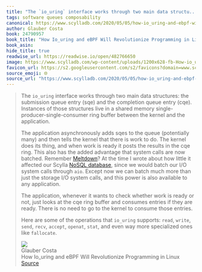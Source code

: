 ```yaml
---
title: "The `io_uring` interface works through two main data structu..."
tags: software queues composability
canonical: https://www.scylladb.com/2020/05/05/how-io_uring-and-ebpf-will-revolutionize-programming-in-linux/
author: Glauber Costa
book: 24790957
book_title: "How Io_uring and eBPF Will Revolutionize Programming in Linux"
book_asin: 
hide_title: true
readwise_url: https://readwise.io/open/482766650
image: https://www.scylladb.com/wp-content/uploads/1200x628-fb-How-io_uring-and-eBPF-Will.png
favicon_url: https://s2.googleusercontent.com/s2/favicons?domain=www.scylladb.com
source_emoji: 🌐
source_url: "https://www.scylladb.com/2020/05/05/how-io_uring-and-ebpf-will-revolutionize-programming-in-linux/#:~:text=The%20%60io_uring%60%20interface,ones%20like%20%60fallocate%60."
---
```


> The `io_uring` interface works through two main data structures: the submission queue entry (sqe) and the completion queue entry (cqe). Instances of those structures live in a shared memory single-producer-single-consumer ring buffer between the kernel and the application.
> 
> The application asynchronously adds sqes to the queue (potentially many) and then tells the kernel that there is work to do. The kernel does its thing, and when work is ready it posts the results in the cqe ring. This also has the added advantage that system calls are now batched. Remember [Meltdown](https://www.scylladb.com/2018/01/07/cost-of-avoiding-a-meltdown/)? At the time I wrote about how little it affected our Scylla [NoSQL database](https://www.scylladb.com/resources/what-is-nosql/), since we would batch our I/O system calls through `aio`. Except now we can batch much more than just the storage I/O system calls, and this power is also available to any application.
> 
> The application, whenever it wants to check whether work is ready or not, just looks at the cqe ring buffer and consumes entries if they are ready. There is no need to go to the kernel to consume those entries.
> 
> Here are some of the operations that `io_uring` supports: `read`, `write`, `send`, `recv`, `accept`, `openat`, `stat`, and even way more specialized ones like `fallocate`.
> <div class="quoteback-footer"><div class="quoteback-avatar"><img class="mini-favicon" src="https://s2.googleusercontent.com/s2/favicons?domain=www.scylladb.com"></div><div class="quoteback-metadata"><div class="metadata-inner"><span style="display:none">FROM:</span><div aria-label="Glauber Costa" class="quoteback-author"> Glauber Costa</div><div aria-label="How Io_uring and eBPF Will Revolutionize Programming in Linux" class="quoteback-title"> How Io_uring and eBPF Will Revolutionize Programming in Linux</div></div></div><div class="quoteback-backlink"><a target="_blank" aria-label="go to the full text of this quotation" rel="noopener" href="https://www.scylladb.com/2020/05/05/how-io_uring-and-ebpf-will-revolutionize-programming-in-linux/#:~:text=The%20%60io_uring%60%20interface,ones%20like%20%60fallocate%60." class="quoteback-arrow"> Source</a></div></div>